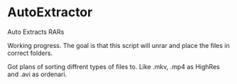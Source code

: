 # AutoExtractor
Auto Extracts RARs

Working progress. 
The goal is that this script will unrar and place the files in correct folders.

Got plans of sorting diffrent types of files to. Like .mkv, .mp4 as HighRes and .avi as ordenari.
